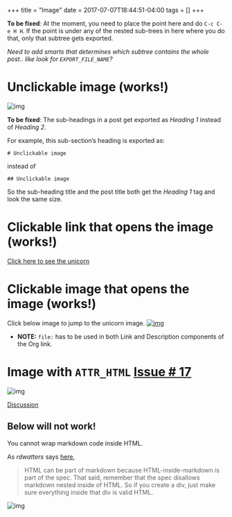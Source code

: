 +++
title = "Image"
date = 2017-07-07T18:44:51-04:00
tags = []
+++

**To be fixed**: At the moment, you need to place the point here and do `C-c C-e H H`. If the point is under any of the nested sub-trees in here where you do that, only that subtree gets exported.

*Need to add smarts that determines which subtree contains the whole post.. like look for `EXPORT_FILE_NAME`?*


# Unclickable image (works!)

![img](/images/org-mode-unicorn-logo.png)

**To be fixed**: The sub-headings in a post get exported as *Heading 1* instead of *Heading 2*.

For example, this sub-section&rsquo;s heading is exported as:

    # Unclickable image

instead of

    ## Unclickable image

So the sub-heading title and the post title both get the *Heading 1* tag and look the same size.


# Clickable link that opens the image (works!)

[Click here to see the unicorn](/images/org-mode-unicorn-logo.png)


# Clickable image that opens the image (works!)

Click below image to jump to the unicorn image. [![img](/images/org-mode-unicorn-logo.png)](/images/org-mode-unicorn-logo.png)

-   **NOTE:** `file:` has to be used in both Link and Description components of the Org link.


# Image with `ATTR_HTML` [Issue # 17](https://github.com/kaushalmodi/ox-hugo/issues/17)

![img](/images/org-mode-unicorn-logo.png)

[Discussion](https://github.com/kaushalmodi/ox-hugo/issues/17#issuecomment-313627728)


## Below will not work!

You cannot wrap markdown code inside HTML.

As *rdwatters* says [here](https://discourse.gohugo.io/t/is-it-possible-to-insert-html-code-in-markdown-content/4867/4?u=kaushalmodi),

> HTML can be part of markdown because HTML-inside-markdown is part of the spec. That said, remember that the spec disallows markdown nested inside of HTML. So if you create a div, just make sure everything inside that div is valid HTML.

<div class="inset">

![img](/images/org-mode-unicorn-logo.png)

</div>
